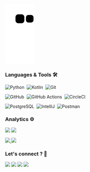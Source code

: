 ![Snake animation](https://github.com/LuizFmdr/LuizFmdr/blob/output/github-contribution-grid-snake.svg)

### Languages & Tools 🛠

![Python](https://img.shields.io/badge/-Python-05122A?style=flat&logo=python)&nbsp;
![Kotlin](https://img.shields.io/badge/-Kotlin-05122A?style=flat&logo=kotlin)&nbsp;
![Git](https://img.shields.io/badge/-Git-05122A?style=flat&logo=git)&nbsp;

![GitHub](https://img.shields.io/badge/-GitHub-05122A?style=flat&logo=github)&nbsp;
![GitHub Actions](https://img.shields.io/badge/GitHub%20Actions%20-05122A?style=flat&logo=github-actions&logoColor=white)&nbsp;
![CircleCI](https://img.shields.io/badge/CircleCI-05122A?style=flat&logo=circleci&logoColor=white)&nbsp;

![PostgreSQL](https://img.shields.io/badge/-PostgreSQL-05122A?style=flat&logo=postgresql)&nbsp;
![IntelliJ](https://img.shields.io/badge/-IntelliJ-05122A?style=flat&logo=jetbrains)&nbsp;
![Postman](https://img.shields.io/badge/-Postman-05122A?style=flat&logo=postman)&nbsp;

### Analytics ⚙️
  
<p align="left">
  <img height="180em" src="https://github-readme-streak-stats.herokuapp.com/?user=LuizFmdr" />
  <img height="180em" src="https://user-images.githubusercontent.com/22433243/121538215-faa36d80-c9da-11eb-9dce-0def2d07ff62.gif" />
</p>  
  
<p align="left">
<a href="https://github.com/LuizFmdr">
  <img height="180em" src="https://github-readme-stats.vercel.app/api/?username=LuizFmdr&count_private=true&show_icons=true"/>
  <img height="180em" src="https://github-readme-stats.vercel.app/api/top-langs/?username=LuizFmdr&layout=compact&langs_count=8"/>
</a>
</p>

### Let's connect ? 🤝

<p align="left">
<a href="https://www.linkedin.com/in/luiz-medeira/"><img src="https://img.shields.io/badge/-LuizFilipeMedeira-0077B5?style=flat&logo=Linkedin&logoColor=white"/></a>
<a href="https://twitter.com/LuizFMedeira"><img src="https://img.shields.io/badge/-@LuizFMedeira-%231DA1F2?style=flat&logo=twitter&logoColor=white"/></a>
<a href="https://stackoverflow.com/users/10795937/luiz?tab=profile"><img src="https://img.shields.io/badge/Luiz-D16f37?style=flat&logo=Stackoverflow&logoColor=white"/></a>
<a href="mailto:luiz.fmdr@gmail.com"><img src="https://img.shields.io/badge/-luiz.fmdrd@gmail.com-D14836?style=flat&logo=Gmail&logoColor=white"/></a>
</p>
